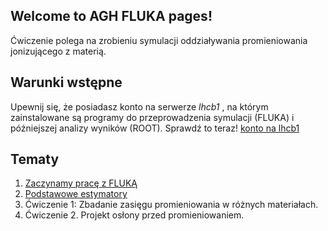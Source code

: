 ## Welcome to AGH FLUKA pages!

Ćwiczenie polega na zrobieniu symulacji oddziaływania promieniowania jonizującego z materią.
## Warunki wstępne 
Upewnij się, że posiadasz konto na serwerze *lhcb1* , na którym zainstalowane są programy do przeprowadzenia symulacji (FLUKA) i późniejszej analizy wyników (ROOT). Sprawdź to teraz! [konto na lhcb1](lhcb1.md)

## Tematy
1. [Zaczynamy pracę z FLUKĄ](start.md)
2. [Podstawowe estymatory](Estymators.md)
3. Ćwiczenie 1: Zbadanie zasięgu promieniowania w różnych materiałach.
4. Ćwiczenie 2. Projekt osłony przed promieniowaniem.



